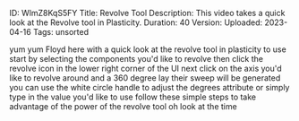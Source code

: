 ID: WlmZ8KqS5FY
Title: Revolve Tool
Description: This video takes a quick look at the Revolve tool in Plasticity.
Duration: 40
Version: 
Uploaded: 2023-04-16
Tags: unsorted

yum yum Floyd here with a quick look at
the revolve tool in plasticity to use
start by selecting the components you'd
like to revolve then click the revolve
icon in the lower right corner of the UI
next click on the axis you'd like to
revolve around and a 360 degree lay
their sweep will be generated you can
use the white circle handle to adjust
the degrees attribute or simply type in
the value you'd like to use follow these
simple steps to take advantage of the
power of the revolve tool
oh look at the time

